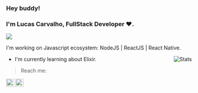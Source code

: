 ### Hey buddy!

### I'm Lucas Carvalho, FullStack Developer :heart:.
<img src="https://img.shields.io/github/followers/luskasdmc?style=social"/>

I'm working on Javascript ecosystem: NodeJS | ReactJS | React Native.

<img alt="Stats" align="right" src="https://github-readme-stats.vercel.app/api?username=luskasdmc&theme=dracula&show_icons=true" />

- I'm currently learning about Elixir.
> Reach me:
<a href="https://www.linkedin.com/in/lucas-carvalho-honorio/">
  <img align="left" alt="My LinkdeIn" width="22px" src="https://image.flaticon.com/icons/svg/145/145807.svg" />
</a>
<a href="mailto:caldoxgamer@gmail.com">
  <img align="left" alt="Mail me" width="22px" src="https://image.flaticon.com/icons/svg/1057/1057100.svg" />
</a>
